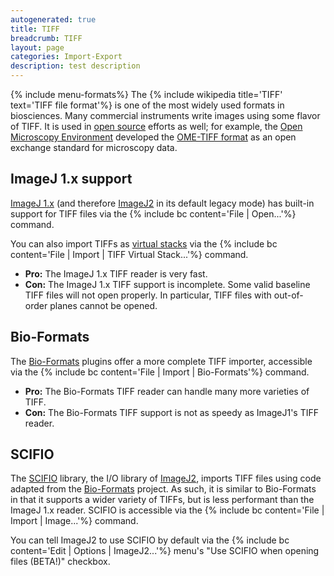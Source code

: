 ```yaml
---
autogenerated: true
title: TIFF
breadcrumb: TIFF
layout: page
categories: Import-Export
description: test description
---
```


{% include menu-formats%}
The {% include wikipedia title='TIFF' text='TIFF file format'%} is one of the most widely used formats in biosciences. Many commercial instruments write images using some flavor of TIFF. It is used in [open source](open_source ) efforts as well; for example, the [Open Microscopy Environment](OME ) developed the [OME-TIFF format](http://www.openmicroscopy.org/site/support/ome-model/ome-tiff/) as an open exchange standard for microscopy data.

## ImageJ 1.x support

[ImageJ 1.x](ImageJ_1.x ) (and therefore [ImageJ2](ImageJ2 ) in its default legacy mode) has built-in support for TIFF files via the {% include bc content='File | Open...'%} command.

You can also import TIFFs as [virtual stacks](https://imagej.net/docs/guide/146-8.html#sub:Virtual-Stacks) via the {% include bc content='File | Import | TIFF Virtual Stack...'%} command.

  - **Pro:** The ImageJ 1.x TIFF reader is very fast.
  - **Con:** The ImageJ 1.x TIFF support is incomplete. Some valid baseline TIFF files will not open properly. In particular, TIFF files with out-of-order planes cannot be opened.

## Bio-Formats

The [Bio-Formats](Bio-Formats ) plugins offer a more complete TIFF importer, accessible via the {% include bc content='File | Import | Bio-Formats'%} command.

  - **Pro:** The Bio-Formats TIFF reader can handle many more varieties of TIFF.
  - **Con:** The Bio-Formats TIFF support is not as speedy as ImageJ1's TIFF reader.

## SCIFIO

The [SCIFIO](SCIFIO ) library, the I/O library of [ImageJ2](ImageJ2 ), imports TIFF files using code adapted from the [Bio-Formats](Bio-Formats ) project. As such, it is similar to Bio-Formats in that it supports a wider variety of TIFFs, but is less performant than the ImageJ 1.x reader. SCIFIO is accessible via the {% include bc content='File | Import | Image...'%} command.

You can tell ImageJ2 to use SCIFIO by default via the {% include bc content='Edit | Options | ImageJ2...'%} menu's "Use SCIFIO when opening files (BETA\!)" checkbox.


